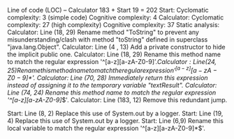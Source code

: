 Line of code (LOC) – Calculator 183 + Start 19 = 202
Start: Cyclomatic complexity: 3 (simple code) Cognitive complexity: 4
Calculator: Cyclomatic complexity: 27 (high complexity) Cognitive complexity: 37
Static analysis:
Calculator: Line (18, 29) Rename method "ToString" to prevent any misunderstanding/clash with method "toString" defined in superclass "java.lang.Object". 
Calculator: Line (4 , 13) Add a private constructor to hide the implicit public one. 
Calculator: Line (18, 29) Rename this method name to match the regular expression '^[a-z][a-zA-Z0-9]*$'. 
Calculator: Line (24, 25) Rename this method name to match the regular expression '^[a-z][a-zA-Z0-9]*$'. 
Calculator: Line (70, 28) Immediately return this expression instead of assigning it to the temporary variable "textResult". 
Calculator: Line (74, 24) Rename this method name to match the regular expression '^[a-z][a-zA-Z0-9]*$'. 
Calculator: Line (183, 12) Remove this redundant jump. 

Start: Line (8, 2) Replace this use of System.out by a logger.
Start: Line (19, 4) Replace this use of System.out by a logger. 
Start: Line (6,9) Rename this local variable to match the regular expression '^[a-z][a-zA-Z0-9]*$'. 
